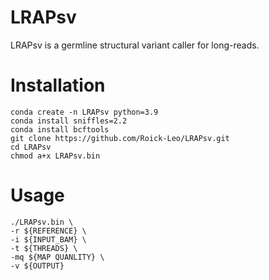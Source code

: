 # LRAPsv
LRAPsv is a germline structural variant caller for long-reads. 

# Installation
```
conda create -n LRAPsv python=3.9
conda install sniffles=2.2
conda install bcftools
git clone https://github.com/Roick-Leo/LRAPsv.git
cd LRAPsv
chmod a+x LRAPsv.bin
```

# Usage
```
./LRAPsv.bin \
-r ${REFERENCE} \
-i ${INPUT_BAM} \
-t ${THREADS} \
-mq ${MAP QUANLITY} \
-v ${OUTPUT}
```
